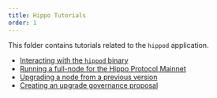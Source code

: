 ```yaml
---
title: Hippo Tutorials
order: 1
---
```


This folder contains tutorials related to the `hippod` application.

- [Interacting with the `hippod` binary](./hippod.md)
- [Running a full-node for the Hippo Protocol Mainnet](./join-mainnet.md)
- [Upgrading a node from a previous version](./upgrade-node.md)
- [Creating an upgrade governance proposal](./live-upgrade-tutorial.md)

